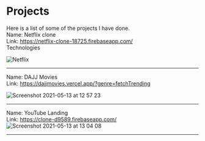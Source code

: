 # Projects

Here is a list of some of the projects I have done. <br>
Name: Netflix clone <br>
Link: https://netflix-clone-18725.firebaseapp.com/ <br>
Technologies 

![Netflix](https://user-images.githubusercontent.com/48582955/118108844-28e85a00-b3e9-11eb-8f4a-ada7d11acbe6.png) 
<hr>

Name: DAJJ Movies <br>
Link: https://dajjmovies.vercel.app/?genre=fetchTrending <br>

![Screenshot 2021-05-13 at 12 57 23](https://user-images.githubusercontent.com/48582955/118110307-ede72600-b3ea-11eb-96df-463d410f40a2.png)

<hr>

Name: YouTube Landing  <br>
Link: https://clone-d9589.firebaseapp.com/ <br>
![Screenshot 2021-05-13 at 13 04 08](https://user-images.githubusercontent.com/48582955/118111088-e2e0c580-b3eb-11eb-9af2-cd491640be47.png)
 
<hr>


